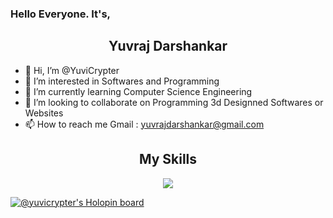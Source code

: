 <h3>Hello Everyone. It's,</h3>
<h2 align="center">Yuvraj Darshankar</h2>

- 👋 Hi, I’m @YuviCrypter
- 👀 I’m interested in Softwares and Programming
- 🌱 I’m currently learning Computer Science Engineering
- 💞️ I’m looking to collaborate on Programming 3d Designned Softwares or Websites
- 📫 How to reach me Gmail : yuvrajdarshankar@gmail.com

<h2 align="center"><b>My Skills</b>
</h2>
<p align="center">
  <a href="https://skillicons.dev">
 <img src="https://skillicons.dev/icons?i=js,html,css,c,cpp,cs,java,nodejs,react,nextjs,py,blender,figma,ps,netlify,vercel,vscode,unity,unreal&perline=5" />
 </a>
</p>

<!-- [![My Skills](https://skillicons.dev/icons?i=js,html,css,c,cpp,cs,java,nodejs,react,nextjs,py,blender,figma,ps,netlify,vercel,vscode,unity,unreal&perline=5)](https://skillicons.dev) -->
 

<!---
YuviCrypter/YuviCrypter is a ✨ special ✨ repository because its `README.md` (this file) appears on your GitHub profile.
You can click the Preview link to take a look at your changes.
--->
[![@yuvicrypter's Holopin board](https://holopin.me/yuvicrypter)](https://holopin.io/@yuvicrypter)
